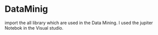 # DataMinig
import the all library which are used in the Data Mining.
I used the jupiter Notebok in the Visual studio.
